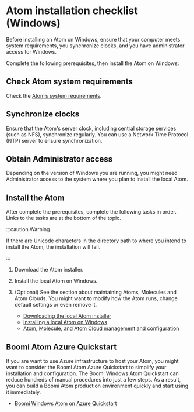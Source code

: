 # Atom installation checklist \(Windows\)

<head>
  <meta name="guidename" content="Integration"/>
  <meta name="context" content="GUID-9dd66968-a6ad-4278-9efb-9476bc7ceb3c"/>
</head>


Before installing an Atom on Windows, ensure that your computer meets system requirements, you synchronize clocks, and you have administrator access for Windows.

Complete the following prerequisites, then install the Atom on Windows:


## Check Atom system requirements 

Check the [Atom’s system requirements](./r-atm-Atom_system_requirements_e3656558-174d-438e-bc5a-6dd48d20c159.md).

## Synchronize clocks 

Ensure that the Atom's server clock, including central storage services (such as NFS), synchronize regularly. You can use a Network Time Protocol (NTP) server to ensure synchronization.

## Obtain Administrator access 

Depending on the version of Windows you are running, you might need Administrator access to the system where you plan to install the local Atom.

## Install the Atom 

After complete the prerequisites, complete the following tasks in order. Links to the tasks are at the bottom of the topic.

:::caution Warning

If there are Unicode characters in the directory path to where you intend to install the Atom, the installation will fail.

:::

1. Download the Atom installer.

2. Install the local Atom on Windows.

3. (Optional) See the section about maintaining Atoms, Molecules and Atom Clouds. You might want to modify how the Atom runs, change default settings or even remove it.
    -   [Downloading the local Atom installer](t-atm-Downloading_the_local_Atom_installer_401abba4-2ea0-43d7-9a15-4012f63467c1.md)
    -   [Installing a local Atom on Windows](t-atm-Installing_a_local_Atom_on_Windows_beec31b0-477d-430b-a744-cedb3a8d67eb.md)
    -   [Atom, Molecule, and Atom Cloud management and configuration](../Integration%20management/c-atm-Atom_Molecule_and_Cloud_management_and_configurat_43389c3c-e79f-4558-a50b-8a4a02f57be7.md)

## Boomi Atom Azure Quickstart

If you are want to use Azure infrastructure to host your Atom, you might want to consider the Boomi Atom Azure Quickstart to simplify your installation and configuration. The Boomi Windows Atom Quickstart can reduce hundreds of manual procedures into just a few steps. As a result, you can build a Boomi Atom production environment quickly and start using it immediately.

- [Boomi Windows Atom on Azure Quickstart](https://azuremarketplace.microsoft.com/en-us/marketplace/apps/boomilp1650401905026.boomi-runtime-quickstarts?tab=PlansAndPrice)
